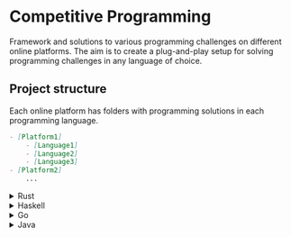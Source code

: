 # Competitive Programming

Framework and solutions to various programming challenges on different online platforms. The aim is to create a plug-and-play setup for solving programming challenges in any language of choice.


## Project structure 

Each online platform has folders with programming solutions in each programming language.

```markdown
- [Platform1]
    - [Language1]
    - [Language2]
    - [Language3]
- [Platform2]
    ...
```

<details>
<summary>Rust</summary>
Add the rust-folder to the online platform folder by writing

```sh
cargo new rust vcs=none
```

The solution can be tested by writing 
```sh
cargo test
```
</details>


<details>
<summary>Haskell</summary>
Run 

```sh
brew install ghc
```

The solution can then be tested by writing
```sh
runhaskell your_solution.hs
```

</details>

<details>
<summary>Go</summary>
Run 

```sh
brew install go
```

The solution can then be tested by writing
```sh
go run your_solution.go
```

</details>

<details>
<summary>Java</summary>
Run 

```sh
java your_solution.java
```

</details>

